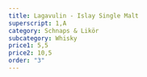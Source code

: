 ```yaml
---
title: Lagavulin - Islay Single Malt
superscript: 1,A
category: Schnaps & Likör
subcategory: Whisky
price1: 5,5
price2: 10,5
order: "3"
---
```

